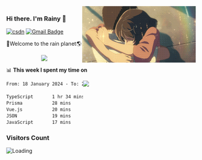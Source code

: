 <img  align='right' height="150" src="https://github.com/LikeRainDay/LikeRainDay/blob/master/pic/img_rain_1.gif?raw=true">



### Hi there. I'm Rainy :lemon:

[![csdn](https://img.shields.io/badge/-csdn-c14438?style=flat-square&logo=c&logoColor=white)](https://blog.csdn.net/qq_15807167)
[![Gmail Badge](https://img.shields.io/badge/-gmail-c14438?style=flat-square&logo=Gmail&logoColor=white&link=mailto:houshuai0816@gmail.com)](mailto:houshuai0816@gmail.com)

🚀Welcome to the rain planet🌎

<center>
<img align='center'  src="https://source.unsplash.com/user/rainyhehe/likes">
</center>

📊 **This week I spent my time on**

<img align='right'   width="300" src="https://github-readme-stats.vercel.app/api?username=LikeRainDay&show_icons=true&title_color=fff&icon_color=79ff97&text_color=9f9f9f&bg_color=151515&count_private=true">

<!--START_SECTION:waka-->

```txt
From: 18 January 2024 - To: 25 January 2024

TypeScript       1 hr 34 mins    ████████████░░░░░░░░░░░░░   48.46 %
Prisma           28 mins         ███▓░░░░░░░░░░░░░░░░░░░░░   14.67 %
Vue.js           20 mins         ██▓░░░░░░░░░░░░░░░░░░░░░░   10.29 %
JSON             19 mins         ██▒░░░░░░░░░░░░░░░░░░░░░░   09.78 %
JavaScript       17 mins         ██▒░░░░░░░░░░░░░░░░░░░░░░   08.78 %
```

<!--END_SECTION:waka-->

### Visitors Count
<img align="left" src = "https://profile-counter.glitch.me/LikeRainDay/count.svg" alt ="Loading">
